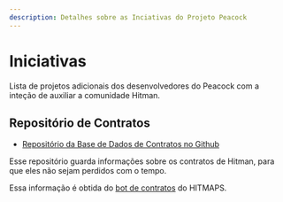 ```yaml
---
description: Detalhes sobre as Inciativas do Projeto Peacock
---
```


# Iniciativas

Lista de projetos adicionais dos desenvolvedores do Peacock com a inteção de auxiliar a comunidade Hitman.

## Repositório de Contratos

-   [Repositório da Base de Dados de Contratos no Github](https://github.com/thepeacockproject/Contracts)

Esse repositório guarda informações sobre os contratos de Hitman, para que eles não sejam perdidos com o tempo.

Essa informação é obtida do [bot de contratos](https://bot.hitmaps.com/) do HITMAPS.
